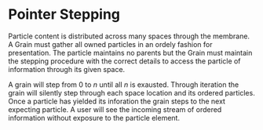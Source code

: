 # Pointer Stepping

Particle content is distributed across many spaces through the membrane. A Grain
must gather all owned particles in an ordely fashion for presentation. The particle
maintains no parents but the Grain must maintain the stepping procedure with the
correct details to access the particle of information through its given space.

A grain will step from 0 to _n_ until all _n_ is exausted. Through iteration the
grain will silently step through each space location and its ordered particles.
Once a particle has yielded its inforation the grain steps to the next expecting
particle. A user will see the incoming stream of ordered information without exposure
to the particle element.

